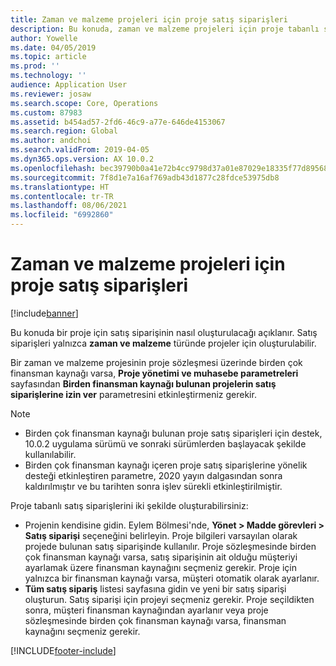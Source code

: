 ```yaml
---
title: Zaman ve malzeme projeleri için proje satış siparişleri
description: Bu konuda, zaman ve malzeme projeleri için proje tabanlı satış siparişlerinin nasıl oluşturulacağı açıklanmaktadır.
author: Yowelle
ms.date: 04/05/2019
ms.topic: article
ms.prod: ''
ms.technology: ''
audience: Application User
ms.reviewer: josaw
ms.search.scope: Core, Operations
ms.custom: 87983
ms.assetid: b454ad57-2fd6-46c9-a77e-646de4153067
ms.search.region: Global
ms.author: andchoi
ms.search.validFrom: 2019-04-05
ms.dyn365.ops.version: AX 10.0.2
ms.openlocfilehash: bec39790b0a41e72b4cc9798d37a01e87029e18335f77d895680aafbb74fac3b
ms.sourcegitcommit: 7f8d1e7a16af769adb43d1877c28fdce53975db8
ms.translationtype: HT
ms.contentlocale: tr-TR
ms.lasthandoff: 08/06/2021
ms.locfileid: "6992860"
---
```

# <a name="project-sales-orders-for-time-and-material-projects"></a>Zaman ve malzeme projeleri için proje satış siparişleri

[!include[banner](../includes/banner.md)]

Bu konuda bir proje için satış siparişinin nasıl oluşturulacağı açıklanır. Satış siparişleri yalnızca **zaman ve malzeme** türünde projeler için oluşturulabilir.

Bir zaman ve malzeme projesinin proje sözleşmesi üzerinde birden çok finansman kaynağı varsa, **Proje yönetimi ve muhasebe parametreleri** sayfasından **Birden finansman kaynağı bulunan projelerin satış siparişlerine izin ver** parametresini etkinleştirmeniz gerekir. 

> [!NOTE]
> - Birden çok finansman kaynağı bulunan proje satış siparişleri için destek, 10.0.2 uygulama sürümü ve sonraki sürümlerden başlayacak şekilde kullanılabilir.
> - Birden çok finansman kaynağı içeren proje satış siparişlerine yönelik desteği etkinleştiren parametre, 2020 yayın dalgasından sonra kaldırılmıştır ve bu tarihten sonra işlev sürekli etkinleştirilmiştir.

Proje tabanlı satış siparişlerini iki şekilde oluşturabilirsiniz:

- Projenin kendisine gidin. Eylem Bölmesi'nde, **Yönet > Madde görevleri > Satış siparişi** seçeneğini belirleyin. Proje bilgileri varsayılan olarak projede bulunan satış siparişinde kullanılır. Proje sözleşmesinde birden çok finansman kaynağı varsa, satış siparişinin ait olduğu müşteriyi ayarlamak üzere finansman kaynağını seçmeniz gerekir. Proje için yalnızca bir finansman kaynağı varsa, müşteri otomatik olarak ayarlanır.
- **Tüm satış sipariş** listesi sayfasına gidin ve yeni bir satış siparişi oluşturun. Satış siparişi için projeyi seçmeniz gerekir. Proje seçildikten sonra, müşteri finansman kaynağından ayarlanır veya proje sözleşmesinde birden çok finansman kaynağı varsa, finansman kaynağını seçmeniz gerekir.



[!INCLUDE[footer-include](../includes/footer-banner.md)]